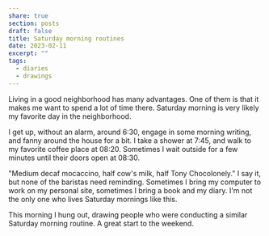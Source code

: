 ```yaml
---
share: true
section: posts
draft: false
title: Saturday morning routines
date: 2023-02-11
excerpt: ""
tags:
  - diaries
  - drawings
---
```


<!-- 
<div class="breakout">
    <div class="breakout-content">
        <img src="https://res.cloudinary.com/dbi2zounq/image/upload/c_scale,w_1000/v1676107091/zinzy.website/IMG_9715_eldt4r.jpg" alt="A pen drawing of a woman and a man reading the newspaper over coffee. The woman is Dutch philosopher Marli Huijer, and I assumed the man to her left is her husband. In the drawing, the husband reads the paper grumpily, as Marli's face shows more curiosity." />
    </div>
</div> -->

Living in a good neighborhood has many advantages. One of them is that it makes me want to spend a lot of time there. Saturday morning is very likely my favorite day in the neighborhood.

I get up, without an alarm, around 6:30, engage in some morning writing, and fanny around the house for a bit. I take a shower at 7:45, and walk to my favorite coffee place at 08:20. Sometimes I wait outside for a few minutes until their doors open at 08:30.

"Medium decaf mocaccino, half cow's milk, half Tony Chocolonely." I say it, but none of the baristas need reminding. Sometimes I bring my computer to work on my personal site, sometimes I bring a book and my diary. I'm not the only one who lives Saturday mornings like this. 

This morning I hung out, drawing people who were conducting a similar Saturday morning routine. A great start to the weekend.